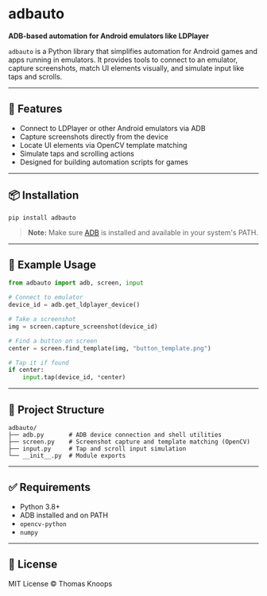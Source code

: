 
# adbauto

**ADB-based automation for Android emulators like LDPlayer**

`adbauto` is a Python library that simplifies automation for Android games and apps running in emulators. It provides tools to connect to an emulator, capture screenshots, match UI elements visually, and simulate input like taps and scrolls.

---

## 🚀 Features

- Connect to LDPlayer or other Android emulators via ADB  
- Capture screenshots directly from the device  
- Locate UI elements via OpenCV template matching  
- Simulate taps and scrolling actions  
- Designed for building automation scripts for games  

---

## 📦 Installation

```
pip install adbauto
```

> **Note:** Make sure [ADB](https://developer.android.com/tools/adb) is installed and available in your system's PATH.

---

## 🧪 Example Usage

```python
from adbauto import adb, screen, input

# Connect to emulator
device_id = adb.get_ldplayer_device()

# Take a screenshot
img = screen.capture_screenshot(device_id)

# Find a button on screen
center = screen.find_template(img, "button_template.png")

# Tap it if found
if center:
    input.tap(device_id, *center)
```

---

## 📂 Project Structure

```
adbauto/
├── adb.py       # ADB device connection and shell utilities
├── screen.py    # Screenshot capture and template matching (OpenCV)
├── input.py     # Tap and scroll input simulation
└── __init__.py  # Module exports
```

---

## ✅ Requirements

- Python 3.8+  
- ADB installed and on PATH  
- `opencv-python`  
- `numpy`  

---

## 📃 License

MIT License © Thomas Knoops
